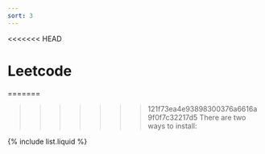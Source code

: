 ```yaml
---
sort: 3
---
```


<<<<<<< HEAD
# Leetcode

=======
>>>>>>> 121f73ea4e93898300376a6616a9f0f7c32217d5
There are two ways to install:

{% include list.liquid %}


